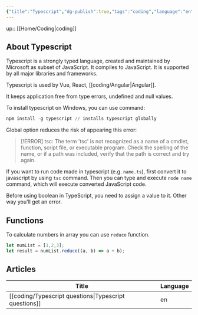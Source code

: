 ```yaml
---
{"title":"Typescript","dg-publish":true,"tags":"coding","language":"en","permalink":"/coding/typescript/","dgPassFrontmatter":true}
---
```


up:: [[Home/Coding\|coding]]

## About Typescript

Typescript is a strongly typed language, created and maintained by Microsoft as subset of JavaScript. It compiles to JavaScript. It is supported by all major libraries and frameworks.

Typescript is used by Vue, React, [[coding/Angular\|Angular]].

It keeps application free from type errors, undefined and null values.



To install typescript on Windows, you can use command:

```powershell
npm install -g typescript // installs typescript globally
```

Global option reduces the risk of appearing this error:
>[!ERROR] tsc: The term 'tsc' is not recognized as a name of a cmdlet, function, script file, or executable program. Check the spelling of the name, or if a path was included, verify that the path is correct and try again.

If you want to run code made in typescript (e.g. `name.ts`), first convert it to javascript by using `tsc` command. Then you can type and execute `node name` command, which will execute converted JavaScript code.

Before using boolean in TypeScript, you need to assign a value to it. Other way you'll get an error.

## Functions


To calculate numbers in array you can use `reduce` function.
```typescript
let numList = [1,2,3];
let result = numList.reduce((a, b) => a + b);
```

## Articles
| Title                                                    | Language |
| -------------------------------------------------------- | -------- |
| [[coding/Typescript questions\|Typescript questions]] | en       |

